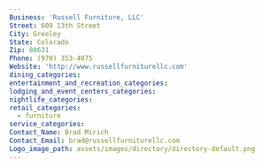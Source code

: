 ```yaml
---
Business: 'Russell Furniture, LLC'
Street: 609 13th Street
City: Greeley
State: Colorado
Zip: 80631
Phone: (970) 353-4075
Website: 'http://www.russellfurniturellc.com'
dining_categories:
entertainment_and_recreation_categories:
lodging_and_event_centers_categories:
nightlife_categories:
retail_categories:
  - furniture
service_categories:
Contact_Name: Brad Mirich
Contact_Email: brad@russellfurniturellc.com
Logo_image_path: assets/images/directory/directory-default.png
---
```



